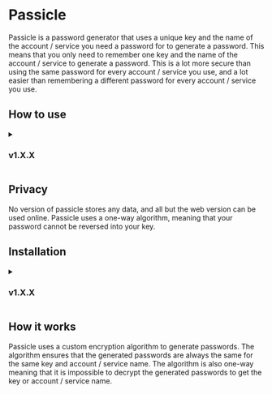 # Passicle
Passicle is a password generator that uses a unique key and the name of the account / service you need a password for to generate a password. This means that you only need to remember one key and the name of the account / service to generate a password. This is a lot more secure than using the same password for every account / service you use, and a lot easier than remembering a different password for every account / service you use.

## How to use
<details>
<summary><h3>v1.X.X</h3></summary>
<ol>
    <li>Input the name of the account / service you need a password for.</li>
    <li>Input your key (a key is a password that is used, along with the account / service name, to generate a password).</li>
    <li>Click the generate button.</li>
    <li>Copy the generated password and log in or sign up to the account / service you need a password for.</li>
</ol>
</details>

## Privacy
No version of passicle stores any data, and all but the web version can be used online. Passicle uses a one-way algorithm, meaning that your password cannot be reversed into your key.

## Installation
<details>
<summary><h3>v1.X.X</h3></summary>
<ul>
    <li><h4>Online (Recommended)</h4><p>Can be found <a href="https://barxilly.github.io/Passicle-Online/">here</a>.</p></li>
    <li><h4>Windows</h4><p>Can be found <a href="https://github.com/barxilly/Passicle/releases">here</a>.<br>Download and install, just open the app whenever you want to generate.</p></li>
    <li><h4>Python Module</h4><p>Install with <code>pip install passicle</code>, more info <a href="https://github.com/barxilly/Passicle-Python">here</a></p></li>
    <li><h4>Android</h4><p>Currently only available as .apk <a href="https://github.com/barxilly/Passicle/releases">here</a>. Coming to Play Store soon.</p></li>
</ul>
</details>

## How it works
Passicle uses a custom encryption algorithm to generate passwords. The algorithm ensures that the generated passwords are always the same for the same key and account / service name.
The algorithm is also one-way meaning that it is impossible to decrypt the generated passwords to get the key or account / service name.
